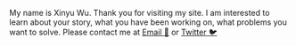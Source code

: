 My name is Xinyu Wu. Thank you for visiting my site. I am interested to learn about your story, what you have been working on, what problems you want to solve. Please contact me at [Email 📨](mailto:xy.wu91@gmail.com) or [Twitter 🐦](https://twitter.com/andyxinyuwu)